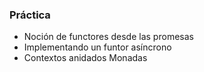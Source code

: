 ### Práctica

* Noción de functores desde las promesas
* Implementando un funtor asíncrono
* Contextos anidados Monadas
